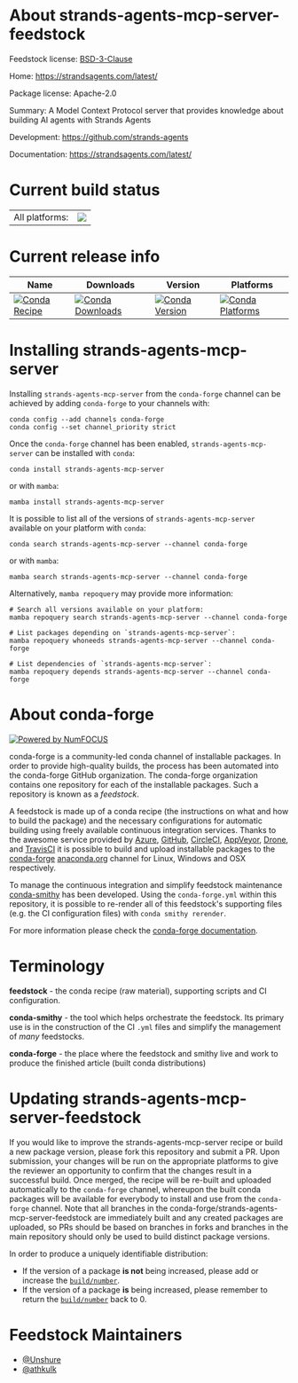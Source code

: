 About strands-agents-mcp-server-feedstock
=========================================

Feedstock license: [BSD-3-Clause](https://github.com/conda-forge/strands-agents-mcp-server-feedstock/blob/main/LICENSE.txt)

Home: https://strandsagents.com/latest/

Package license: Apache-2.0

Summary: A Model Context Protocol server that provides knowledge about building AI agents with Strands Agents

Development: https://github.com/strands-agents

Documentation: https://strandsagents.com/latest/

Current build status
====================


<table><tr><td>All platforms:</td>
    <td>
      <a href="https://dev.azure.com/conda-forge/feedstock-builds/_build/latest?definitionId=26001&branchName=main">
        <img src="https://dev.azure.com/conda-forge/feedstock-builds/_apis/build/status/strands-agents-mcp-server-feedstock?branchName=main">
      </a>
    </td>
  </tr>
</table>

Current release info
====================

| Name | Downloads | Version | Platforms |
| --- | --- | --- | --- |
| [![Conda Recipe](https://img.shields.io/badge/recipe-strands--agents--mcp--server-green.svg)](https://anaconda.org/conda-forge/strands-agents-mcp-server) | [![Conda Downloads](https://img.shields.io/conda/dn/conda-forge/strands-agents-mcp-server.svg)](https://anaconda.org/conda-forge/strands-agents-mcp-server) | [![Conda Version](https://img.shields.io/conda/vn/conda-forge/strands-agents-mcp-server.svg)](https://anaconda.org/conda-forge/strands-agents-mcp-server) | [![Conda Platforms](https://img.shields.io/conda/pn/conda-forge/strands-agents-mcp-server.svg)](https://anaconda.org/conda-forge/strands-agents-mcp-server) |

Installing strands-agents-mcp-server
====================================

Installing `strands-agents-mcp-server` from the `conda-forge` channel can be achieved by adding `conda-forge` to your channels with:

```
conda config --add channels conda-forge
conda config --set channel_priority strict
```

Once the `conda-forge` channel has been enabled, `strands-agents-mcp-server` can be installed with `conda`:

```
conda install strands-agents-mcp-server
```

or with `mamba`:

```
mamba install strands-agents-mcp-server
```

It is possible to list all of the versions of `strands-agents-mcp-server` available on your platform with `conda`:

```
conda search strands-agents-mcp-server --channel conda-forge
```

or with `mamba`:

```
mamba search strands-agents-mcp-server --channel conda-forge
```

Alternatively, `mamba repoquery` may provide more information:

```
# Search all versions available on your platform:
mamba repoquery search strands-agents-mcp-server --channel conda-forge

# List packages depending on `strands-agents-mcp-server`:
mamba repoquery whoneeds strands-agents-mcp-server --channel conda-forge

# List dependencies of `strands-agents-mcp-server`:
mamba repoquery depends strands-agents-mcp-server --channel conda-forge
```


About conda-forge
=================

[![Powered by
NumFOCUS](https://img.shields.io/badge/powered%20by-NumFOCUS-orange.svg?style=flat&colorA=E1523D&colorB=007D8A)](https://numfocus.org)

conda-forge is a community-led conda channel of installable packages.
In order to provide high-quality builds, the process has been automated into the
conda-forge GitHub organization. The conda-forge organization contains one repository
for each of the installable packages. Such a repository is known as a *feedstock*.

A feedstock is made up of a conda recipe (the instructions on what and how to build
the package) and the necessary configurations for automatic building using freely
available continuous integration services. Thanks to the awesome service provided by
[Azure](https://azure.microsoft.com/en-us/services/devops/), [GitHub](https://github.com/),
[CircleCI](https://circleci.com/), [AppVeyor](https://www.appveyor.com/),
[Drone](https://cloud.drone.io/welcome), and [TravisCI](https://travis-ci.com/)
it is possible to build and upload installable packages to the
[conda-forge](https://anaconda.org/conda-forge) [anaconda.org](https://anaconda.org/)
channel for Linux, Windows and OSX respectively.

To manage the continuous integration and simplify feedstock maintenance
[conda-smithy](https://github.com/conda-forge/conda-smithy) has been developed.
Using the ``conda-forge.yml`` within this repository, it is possible to re-render all of
this feedstock's supporting files (e.g. the CI configuration files) with ``conda smithy rerender``.

For more information please check the [conda-forge documentation](https://conda-forge.org/docs/).

Terminology
===========

**feedstock** - the conda recipe (raw material), supporting scripts and CI configuration.

**conda-smithy** - the tool which helps orchestrate the feedstock.
                   Its primary use is in the construction of the CI ``.yml`` files
                   and simplify the management of *many* feedstocks.

**conda-forge** - the place where the feedstock and smithy live and work to
                  produce the finished article (built conda distributions)


Updating strands-agents-mcp-server-feedstock
============================================

If you would like to improve the strands-agents-mcp-server recipe or build a new
package version, please fork this repository and submit a PR. Upon submission,
your changes will be run on the appropriate platforms to give the reviewer an
opportunity to confirm that the changes result in a successful build. Once
merged, the recipe will be re-built and uploaded automatically to the
`conda-forge` channel, whereupon the built conda packages will be available for
everybody to install and use from the `conda-forge` channel.
Note that all branches in the conda-forge/strands-agents-mcp-server-feedstock are
immediately built and any created packages are uploaded, so PRs should be based
on branches in forks and branches in the main repository should only be used to
build distinct package versions.

In order to produce a uniquely identifiable distribution:
 * If the version of a package **is not** being increased, please add or increase
   the [``build/number``](https://docs.conda.io/projects/conda-build/en/latest/resources/define-metadata.html#build-number-and-string).
 * If the version of a package **is** being increased, please remember to return
   the [``build/number``](https://docs.conda.io/projects/conda-build/en/latest/resources/define-metadata.html#build-number-and-string)
   back to 0.

Feedstock Maintainers
=====================

* [@Unshure](https://github.com/Unshure/)
* [@athkulk](https://github.com/athkulk/)

